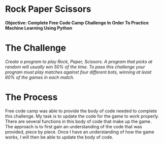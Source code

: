 # Rock Paper Scissors
**Objective: Complete Free Code Camp Challenge In Order To Practice Machine Learning Using Python**  
# The Challenge 
*Create a program to play Rock, Paper, Scissors. A program that picks at random will usually win 50% of the time. To pass this challenge your program must play matches against four different bots, winning at least 60% of the games in each match.*
# The Process
Free code camp was able to provide the body of code needed to complete this challenge. My task is to update the code for the game to work properly. There are several functions in this body of code that make up the game. The approach is to first gain an understanding of the code that was provided, piece by piece. Once I have an understanding of how the game works, I will then be able to update the body of code. 


